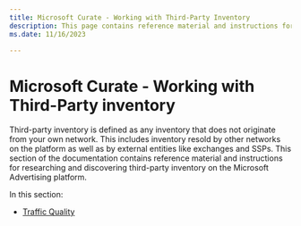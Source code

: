 ```yaml
---
title: Microsoft Curate - Working with Third-Party Inventory
description: This page contains reference material and instructions for researching and discovering third-party inventory on the Microsoft Advertising platform.
ms.date: 11/16/2023

---
```



# Microsoft Curate - Working with Third-Party inventory

Third-party inventory is defined as any inventory that does not originate from your own network. This includes inventory resold by other networks on the platform as well as by external entities like exchanges and SSPs. This section of the documentation contains reference material and instructions for researching and discovering third-party inventory on the Microsoft Advertising platform.

In this section:

- [Traffic Quality](traffic-quality.md)
